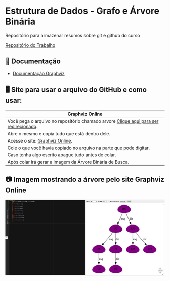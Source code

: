 
# Estrutura de Dados - Grafo e Árvore Binária

Repositório para armazenar resumos sobre git e github do curso 

[Repositório do Trabalho](https://github.com/Luna-Phantom/Trabalho-Estrutura-de-Dados)

## 📔 Documentação 
- [Documentação Graphviz](https://graphviz.readthedocs.io/en/stable/)

## 🖥️ Site para usar o arquivo do GitHub e como usar:

| Graphviz Online | 
|-------|
| Você pega o arquivo no repositório chamado arvore [Clique aqui para ser redirecionado](https://raw.githubusercontent.com/Luna-Phantom/Trabalho-Estrutura-de-Dados/refs/heads/main/imagens/arvore).
| Abre o mesmo e copia tudo que está dentro dele.
| Acesse o site: [Graphviz Online](https://dreampuf.github.io/GraphvizOnline/).
| Cole o que você havia copiado no arquivo na parte que pode digitar.
| Caso tenha algo escrito apague tudo antes de colar.
| Após colar irá gerar a imagem da Árvore Binária de Busca.

## 📷 Imagem mostrando a árvore pelo site Graphviz Online
![📷](https://raw.githubusercontent.com/Luna-Phantom/Trabalho-Estrutura-de-dados/main/imagens/grafo_online.png)
